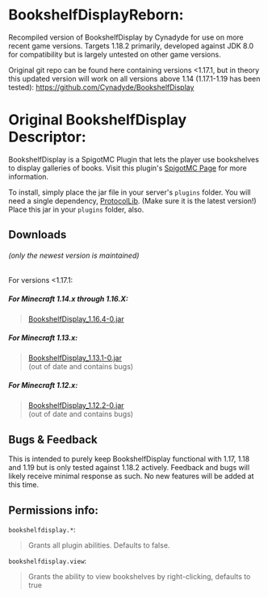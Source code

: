 # BookshelfDisplayReborn:

Recompiled version of BookshelfDisplay by Cynadyde for use on more recent game versions. Targets 1.18.2 primarily, developed against JDK 8.0 for compatibility but is largely untested on other game versions. 

Original git repo can be found here containing versions <1.17.1, but in theory this updated version will work on all versions above 1.14 (1.17.1-1.19 has been tested): https://github.com/Cynadyde/BookshelfDisplay

# Original BookshelfDisplay Descriptor:

BookshelfDisplay is a SpigotMC Plugin that lets the player use bookshelves to display galleries of books.
Visit this plugin's [SpigotMC Page](https://www.spigotmc.org/resources/bookshelfdisplay.67225/) for more information.

To install, simply place the jar file in your server's `plugins` folder. You will need a single dependency, 
[ProtocolLib](https://www.spigotmc.org/resources/protocollib.1997/). (Make sure it is the latest version!) 
Place this jar in your `plugins` folder, also.

## Downloads

###### (only the newest version is maintained)

For versions <1.17.1:

##### For Minecraft 1.14.x through 1.16.X:
> [BookshelfDisplay_1.16.4-0.jar](https://github.com/Cynadyde/BookshelfDisplay/raw/master/builds/BookshelfDisplay_1.16.4-0.jar)

##### For Minecraft 1.13.x:
> [BookshelfDisplay_1.13.1-0.jar](https://github.com/Cynadyde/BookshelfDisplay/raw/master/builds/BookshelfDisplay_1.13.1-0.jar)  
  (out of date and contains bugs)

##### For Minecraft 1.12.x:
> [BookshelfDisplay_1.12.2-0.jar](https://github.com/Cynadyde/BookshelfDisplay/raw/master/builds/BookshelfDisplay_1.12.2-0.jar)  
  (out of date and contains bugs)

## Bugs & Feedback

This is intended to purely keep BookshelfDisplay functional with 1.17, 1.18 and 1.19 but is only tested against 1.18.2 actively.
Feedback and bugs will likely receive minimal response as such. No new features will be added at this time.

## Permissions info:

`bookshelfdisplay.*`:
>Grants all plugin abilities. Defaults to false.
   
`bookshelfdisplay.view`:
>Grants the ability to view bookshelves by right-clicking, defaults to true

